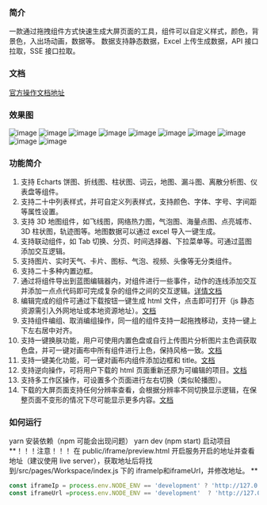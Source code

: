 ### 简介
一款通过拖拽组件方式快速生成大屏页面的工具，组件可以自定义样式，颜色，背景色，入出场动画，数据等。
数据支持静态数据，Excel 上传生成数据，API 接口拉取，SSE 接口拉取。

### 文档
[官方操作文档地址](https://www.yuque.com/docs/share/e4c9ecdc-4c34-418b-a0c2-d6024463b971?#)

### 效果图
![image](https://user-images.githubusercontent.com/31394482/122701508-fb13f200-d27f-11eb-9dcd-22df5870b68b.png)
![image](https://user-images.githubusercontent.com/31394482/122700043-20ebc780-d27d-11eb-9828-60d1cefd2139.png)
![image](https://user-images.githubusercontent.com/31394482/122700421-d3238f00-d27d-11eb-84cc-1d4bce6e4b35.png)
![image](https://user-images.githubusercontent.com/31394482/122700041-20ebc780-d27d-11eb-94d9-a73762a33897.png)
![image](https://user-images.githubusercontent.com/31394482/122700234-758f4280-d27d-11eb-9848-6982a007ccb6.png)
![image](https://user-images.githubusercontent.com/31394482/122700436-d9197000-d27d-11eb-8989-67f776a61f46.png)
![image](https://user-images.githubusercontent.com/31394482/122700458-e8002280-d27d-11eb-8fcb-9b718589b946.png)
![image](https://user-images.githubusercontent.com/31394482/122700480-f1898a80-d27d-11eb-87fe-3291051d7a7f.png)
![image](https://user-images.githubusercontent.com/31394482/122700497-f9e1c580-d27d-11eb-8efa-c76153b51083.png)
![image](https://user-images.githubusercontent.com/31394482/122700517-00703d00-d27e-11eb-9e94-4b2b54cf088d.png)

### 功能简介
1. 支持 Echarts 饼图、折线图、柱状图、词云，地图、漏斗图、离散分析图、仪表盘等组件。
2. 支持二十中列表样式，并可自定义列表样式，支持颜色、字体、字号、字间距等属性设置。
3. 支持 3D 地图组件，如飞线图，网络热力图，气泡图、海量点图、点亮城市、3D 柱状图，轨迹图等。地图数据可以通过 excel 导入一键生成。
4. 支持联动组件，如 Tab 切换、分页、时间选择器、下拉菜单等。可通过蓝图添加交互逻辑。
5. 支持图片、实时天气、卡片、图标、气泡、视频、头像等无分类组件。
6. 支持二十多种内置边框。
7. 通过将组件导出到蓝图编辑器内，对组件进行一些事件，动作的连线添加交互并添加一点点代码即可完成复杂的组件之间的交互逻辑。[详情文档](https://www.yuque.com/docs/share/7c6a6e67-fcd5-4e42-8642-91d8dce87b30?#)
8. 编辑完成的组件可通过下载按钮一键生成 html 文件，点击即可打开（js 静态资源需引入外网地址或本地资源地址）。[文档](https://www.yuque.com/docs/share/cca41589-1543-4c66-88ba-6b8036ec64b3?#)
9. 支持组件编组、取消编组操作，同一组的组件支持一起拖拽移动，支持一键上下左右居中对齐。
10. 支持一键换肤功能，用户可使用内置色盘或自行上传图片分析图片主色调获取色盘，并可一键对画布中所有组件进行上色，保持风格一致。[文档](https://www.yuque.com/docs/share/a329009c-4178-437b-b3e2-281f7971020f?#)
11. 支持一键美化功能，可一键对画布内组件添加边框和 title。[文档](https://www.yuque.com/docs/share/19051cdd-17c1-4db8-8f18-585f797c69a3?#)
12. 支持逆向操作，可将用户下载的 html 页面重新还原为可编辑的项目。[文档](https://www.yuque.com/docs/share/e8fb0d00-1069-40e2-9b86-794e9f0516e3?# )
13. 支持多工作区操作，可设置多个页面进行左右切换（类似轮播图）。
14. 下载的大屏页面支持任何分辨率查看，会根据分辨率不同切换显示逻辑，在保整页面不变形的情况下尽可能显示更多内容。[文档](https://www.yuque.com/docs/share/f6b3b0b7-1b53-4ebb-a3e1-0cddc51f7da8?# )



### 如何运行

yarn 安装依赖（npm 可能会出现问题）
yarn dev (npm start) 启动项目
 **！！！注意！！！
 在 public/iframe/preview.html 开启服务开启的地址并查看地址（建议使用 live server），获取地址后将找到/src/pages/Workspace/index.js 下的 iframeIp和iframeUrl，并修改地址。
 ** 
```javascript
const iframeIp = process.env.NODE_ENV == 'development' ? 'http://127.0.0.1:5500' : window.location.origin;
const iframeUrl =process.env.NODE_ENV == 'development'  ? 'http://127.0.0.1:5500/public/iframe/preview.html' : './iframe/preview.html';
```
